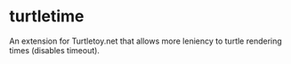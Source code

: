 # turtletime
An extension for Turtletoy.net that allows more leniency to turtle rendering times (disables timeout).
